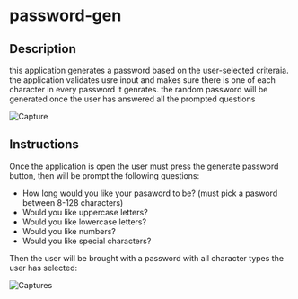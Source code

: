 # password-gen

## Description

this application generates a password based on the user-selected criteraia.
the application validates usre input and makes sure there is one of each character in every password it genrates.
the random password will be generated once the user has answered all the prompted questions


![Capture](https://user-images.githubusercontent.com/92951480/142784811-c7ae16af-e687-4f3a-be7d-f10db5b0c119.PNG)

## Instructions

Once the application is open the user must press the generate password button, then will be prompt the following questions:

* How long would you like your pasaword to be? (must pick a pasword between 8-128 characters)
* Would you like uppercase letters?
* Would you like lowercase letters?
* Would you like numbers?
* Would you like special characters?

Then the user will be brought with a password with all character types the user has selected: 

![Captures](https://user-images.githubusercontent.com/92951480/142785003-b9f80822-f1d5-47fb-b2dc-980ccee2df6d.PNG)
